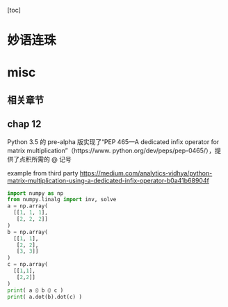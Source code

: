 [toc]
# 妙语连珠
# misc

## 相关章节
## chap 12
Python 3.5 的 pre-alpha 版实现了“PEP 465—A dedicated infix operator for matrix multiplication”（https://www. python.org/dev/peps/pep-0465/），提供了点积所需的 @ 记号

example from third party
https://medium.com/analytics-vidhya/python-matrix-multiplication-using-a-dedicated-infix-operator-b0a41b68904f
```python
import numpy as np
from numpy.linalg import inv, solve
a = np.array(
  [[1, 1, 1],
   [2, 2, 2]]
)
b = np.array(
  [[1, 1],
   [2, 2],
   [3, 3]]
)
c = np.array(
  [[1,1],
   [2,2]]
)
print( a @ b @ c )
print( a.dot(b).dot(c) )
```
